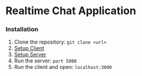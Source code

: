 # Realtime Chat Application

### Installation
1. Clone the repository: `git clone <url>`
2. [Setup Client](https://github.com/riyasavant/chat-app/tree/master/client)
3. [Setup Server](https://github.com/riyasavant/chat-app/tree/master/server)
4. Run the server: `port 5000`
5. Run the client and open: `localhost:3000`
